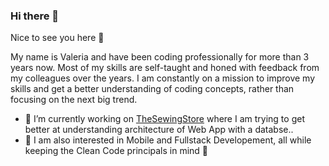 ### Hi there 👋

Nice to see you here 👾

My name is Valeria and have been coding professionally for more than 3 years now. Most of my skills are self-taught and honed with feedback from my colleagues over the years.
I am constantly on a mission to improve my skills and get a better understanding of coding concepts, rather than focusing on the next big trend.

- 🔭 I’m currently working on [TheSewingStore](https://github.com/valeriafurin/TheSewingStore) where I am trying to get better at understanding architecture of Web App with a databse..
- 🌱 I am also interested in Mobile and Fullstack Developement, all while keeping the Clean Code principals in mind 🌱
